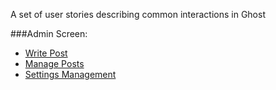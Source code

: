 A set of user stories describing common interactions in Ghost

###Admin Screen: 

* [Write Post](wiki/Write-Post)
* [Manage Posts](wiki/Manage-Posts)
* [Settings Management](wiki/Settings-Management)